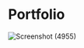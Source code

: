 # Portfolio
![Screenshot (4955)](https://user-images.githubusercontent.com/54750557/120063593-9224ca00-c085-11eb-884d-31adcf3686a0.png)



